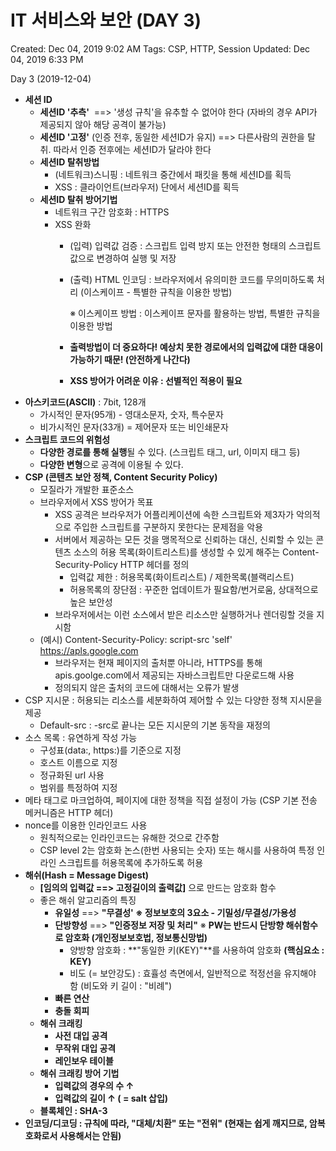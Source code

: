 # IT 서비스와 보안 (DAY 3)

Created: Dec 04, 2019 9:02 AM
Tags: CSP, HTTP, Session
Updated: Dec 04, 2019 6:33 PM

Day 3 (2019-12-04)

- **세션 ID**
    - **세션ID '추측'**  ==> '생성 규칙'을 유추할 수 없어야 한다 (자바의 경우 API가 제공되지 않아 해당 공격이 불가능)
    - **세션ID '고정'** (인증 전후, 동일한 세션ID가 유지) ==> 다른사람의 권한을 탈취. 따라서 인증 전후에는 세션ID가 달라야 한다
    - **세션ID 탈취방법**
        - (네트워크)스니핑 : 네트워크 중간에서 패킷을 통해 세션ID를 획득
        - XSS : 클라이언트(브라우저) 단에서 세션ID를 획득
    - **세션ID 탈취 방어기법**
        - 네트워크 구간 암호화 : HTTPS
        - XSS 완화
            - (입력) 입력값 검증 : 스크립트 입력 방지 또는 안전한 형태의 스크립트 값으로 변경하여 실행 및 저장
            - (출력) HTML 인코딩 : 브라우저에서 유의미한 코드를 무의미하도록 처리 (이스케이프 - 특별한 규칙을 이용한 방법)

                ※ 이스케이프 방법 : 이스케이프 문자를 활용하는 방법, 특별한 규칙을 이용한 방법

            - **출력방법이 더 중요하다! 예상치 못한 경로에서의 입력값에 대한 대응이 가능하기 때문! (안전하게 나간다)**
            - **XSS 방어가 어려운 이유 : 선별적인 적용이 필요**
- **아스키코드(ASCII)** : 7bit, 128개
    - 가시적인 문자(95개) - 영대소문자, 숫자, 특수문자
    - 비가시적인 문자(33개) = 제어문자 또는 비인쇄문자
- **스크립트 코드의 위험성**
    - **다양한 경로를 통해 실행**될 수 있다. (스크립트 태그, url, 이미지 태그 등)
    - **다양한 변형**으로 공격에 이용될 수 있다.
- **CSP (콘텐츠 보안 정책, Content Security Policy)**
    - 모질라가 개발한 표준소스
    - 브라우저에서 XSS 방어가 목표
        - XSS 공격은 브라우저가 어플리케이션에 속한 스크립트와 제3자가 악의적으로 주입한 스크립트를 구분하지 못한다는 문제점을 악용
        - 서버에서 제공하는 모든 것을 맹목적으로 신뢰하는 대신, 신뢰할 수 있는 콘텐츠 소스의 허용 목록(화이트리스트)를 생성할 수 있게 해주는 Content-Security-Policy HTTP 헤더를 정의
            - 입력값 제한 : 허용목록(화이트리스트) / 제한목록(블랙리스트)
            - 허용목록의 장단점 : 꾸준한 업데이트가 필요함/번거로움, 상대적으로 높은 보안성
        - 브라우저에서는 이런 소스에서 받은 리소스만 실행하거나 렌더링할 것을 지시함
    - (예시) Content-Security-Policy: script-src 'self' https://apls.google.com
        - 브라우저는 현재 페이지의 출처뿐 아니라, HTTPS를 통해 apis.goolge.com에서 제공되는 자바스크립트만 다운로드해 사용
        - 정의되지 않은 출처의 코드에 대해서는 오류가 발생
- CSP 지시문 : 허용되는 리소스를 세분화하여 제어할 수 있는 다양한 정책 지시문을 제공
    - Default-src : -src로 끝나는 모든 지시문의 기본 동작을 재정의
- 소스 목록 : 유연하게 작성 가능
    - 구성표(data:, https:)를 기준으로 지정
    - 호스트 이름으로 지정
    - 정규화된 url 사용
    - 범위를 특정하여 지정
- 메타 태그로 마크업하여, 페이지에 대한 정책을 직접 설정이 가능 (CSP 기본 전송 메커니즘은 HTTP 헤더)
- nonce를 이용한 인라인코드 사용
    - 원칙적으로는 인라인코드는 유해한 것으로 간주함
    - CSP level 2는 암호화 논스(한번 사용되는 숫자) 또는 해시를 사용하여 특정 인라인 스크립트를 허용목록에 추가하도록 허용
- **해쉬(Hash = Message Digest)**
    - **[임의의 입력값 ==> 고정길이의 출력값]** 으로 만드는 암호화 함수
    - 좋은 해쉬 알고리즘의 특징
        - **유일성** ==> **"무결성' ※ 정보보호의 3요소 - 기밀성/무결성/가용성**
        - **단방향성** ==> **"인증정보 저장 및 처리"** ※ **PW는 반드시 단방향 해쉬함수로 암호화 (개인정보보호법, 정보통신망법)**
            - 양방향 암호화 : **"동일한 키(KEY)"**를 사용하여 암호화 **(핵심요소 : KEY)**
            - 비도 (= 보안강도) : 효휼성 측면에서, 일반적으로 적정선을 유지해야 함 (비도와 키 길이 : "비례")
        - **빠른 연산**
        - **충돌 회피**
    - **해쉬 크래킹**
        - **사전 대입 공격**
        - **무작위 대입 공격**
        - **레인보우 테이블**
    - **해쉬 크래킹 방어 기법**
        - **입력값의 경우의 수 ↑**
        - **입력값의 길이 ↑ ( = salt 삽입)**
    - **블록체인 : SHA-3**
- **인코딩/디코딩 : 규칙에 따라, "대체/치환" 또는 "전위" (현재는 쉽게 깨지므로, 암복호화로서 사용해서는 안됨)**